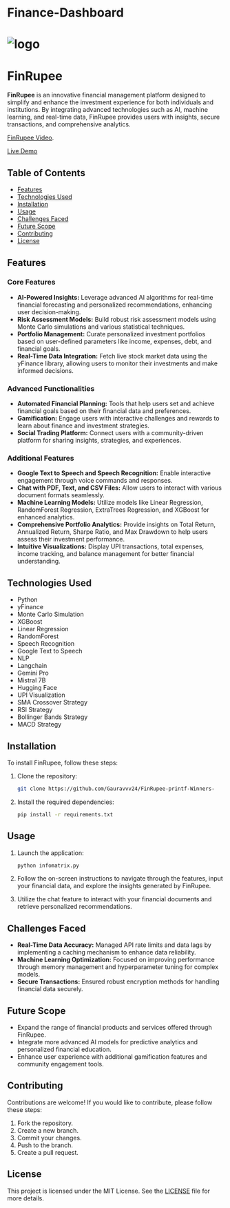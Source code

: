 # Finance-Dashboard
# ![logo](https://github.com/user-attachments/assets/99359293-086e-4cde-a7ac-03e67ad2f222)
# FinRupee 

**FinRupee** is an innovative financial management platform designed to simplify and enhance the investment experience for both individuals and institutions. By integrating advanced technologies such as AI, machine learning, and real-time data, FinRupee provides users with insights, secure transactions, and comprehensive analytics.

[FinRupee Video](https://www.canva.com/design/DAGSKyOyuxE/S-kGyBtRTNR1LSmAxNCMPQ/watch?utm_content=DAGSKyOyuxE&utm_campaign=share_your_design&utm_medium=link&utm_source=shareyourdesignpanel). 

[Live Demo](https://finerupee.streamlit.app/)

## Table of Contents

- [Features](#features)
- [Technologies Used](#technologies-used)
- [Installation](#installation)
- [Usage](#usage)
- [Challenges Faced](#challenges-faced)
- [Future Scope](#future-scope)
- [Contributing](#contributing)
- [License](#license)

## Features

### Core Features

- **AI-Powered Insights:** Leverage advanced AI algorithms for real-time financial forecasting and personalized recommendations, enhancing user decision-making.
- **Risk Assessment Models:** Build robust risk assessment models using Monte Carlo simulations and various statistical techniques.
- **Portfolio Management:** Curate personalized investment portfolios based on user-defined parameters like income, expenses, debt, and financial goals.
- **Real-Time Data Integration:** Fetch live stock market data using the yFinance library, allowing users to monitor their investments and make informed decisions.

### Advanced Functionalities

- **Automated Financial Planning:** Tools that help users set and achieve financial goals based on their financial data and preferences.
- **Gamification:** Engage users with interactive challenges and rewards to learn about finance and investment strategies.
- **Social Trading Platform:** Connect users with a community-driven platform for sharing insights, strategies, and experiences.

### Additional Features

- **Google Text to Speech and Speech Recognition:** Enable interactive engagement through voice commands and responses.
- **Chat with PDF, Text, and CSV Files:** Allow users to interact with various document formats seamlessly.
- **Machine Learning Models:** Utilize models like Linear Regression, RandomForest Regression, ExtraTrees Regression, and XGBoost for enhanced analytics.
- **Comprehensive Portfolio Analytics:** Provide insights on Total Return, Annualized Return, Sharpe Ratio, and Max Drawdown to help users assess their investment performance.
- **Intuitive Visualizations:** Display UPI transactions, total expenses, income tracking, and balance management for better financial understanding.

## Technologies Used

- Python
- yFinance
- Monte Carlo Simulation
- XGBoost
- Linear Regression
- RandomForest
- Speech Recognition
- Google Text to Speech
- NLP
- Langchain
- Gemini Pro
- Mistral 7B
- Hugging Face
- UPI Visualization
- SMA Crossover Strategy
- RSI Strategy
- Bollinger Bands Strategy
- MACD Strategy

## Installation

To install FinRupee, follow these steps:

1. Clone the repository:
   ```bash
   git clone https://github.com/Gauravvv24/FinRupee-printf-Winners-
   ```

2. Install the required dependencies:
   ```bash
   pip install -r requirements.txt
   ```

## Usage

1. Launch the application:
   ```bash
   python infomatrix.py
   ```

2. Follow the on-screen instructions to navigate through the features, input your financial data, and explore the insights generated by FinRupee.

3. Utilize the chat feature to interact with your financial documents and retrieve personalized recommendations.

## Challenges Faced

- **Real-Time Data Accuracy:** Managed API rate limits and data lags by implementing a caching mechanism to enhance data reliability.
- **Machine Learning Optimization:** Focused on improving performance through memory management and hyperparameter tuning for complex models.
- **Secure Transactions:** Ensured robust encryption methods for handling financial data securely.

## Future Scope

- Expand the range of financial products and services offered through FinRupee.
- Integrate more advanced AI models for predictive analytics and personalized financial education.
- Enhance user experience with additional gamification features and community engagement tools.

## Contributing

Contributions are welcome! If you would like to contribute, please follow these steps:

1. Fork the repository.
2. Create a new branch.
3. Commit your changes.
4. Push to the branch.
5. Create a pull request.

## License

This project is licensed under the MIT License. See the [LICENSE](LICENSE) file for more details.

